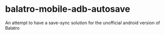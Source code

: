 # balatro-mobile-adb-autosave
 An attempt to have a save-sync solution for the unofficial android version of Balatro
